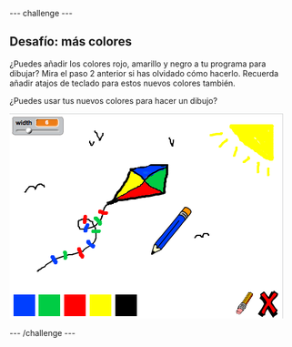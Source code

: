 \--- challenge \---

## Desafío: más colores

¿Puedes añadir los colores rojo, amarillo y negro a tu programa para dibujar? Mira el paso 2 anterior si has olvidado cómo hacerlo. Recuerda añadir atajos de teclado para estos nuevos colores también.

¿Puedes usar tus nuevos colores para hacer un dibujo?

![Captura de pantalla](images/paint-final.png)

\--- /challenge \---